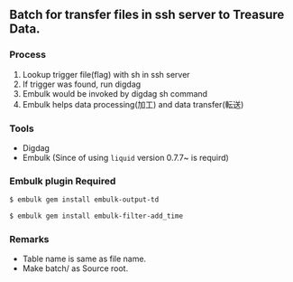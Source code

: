 ## Batch for transfer files in ssh server to Treasure Data.

### Process

1. Lookup trigger file(flag) with sh in ssh server
2. If trigger was found, run digdag
3. Embulk would be invoked by digdag sh command
4. Embulk helps data processing(加工) and data transfer(転送)

### Tools
* Digdag
* Embulk (Since of using `liquid` version 0.7.7~ is requird)


### Embulk plugin Required

```.sh
$ embulk gem install embulk-output-td
```

```.sh
$ embulk gem install embulk-filter-add_time
```

### Remarks
* Table name is same as file name.
* Make batch/ as Source root. 